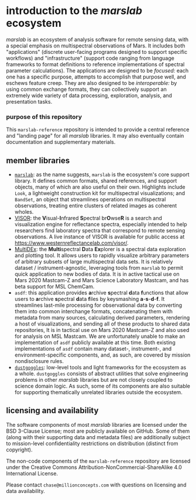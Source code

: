 # introduction to the _marslab_ ecosystem

_marslab_ is an ecosystem of analysis software for remote sensing data, with a special emphasis on multispectral observations of Mars. 
It includes both "applications" (discrete user-facing programs designed to support specific workflows) and "infrastructure" 
(support code ranging from language frameworks to format definitions to reference implementations of spectral parameter calculations). 
The applications are designed to be _focused:_ each one has a specific purpose, attempts to accomplish that purpose well, and eschews 
feature creep. They are also designed to be _interoperable:_ by using common exchange formats, they can collectively support an 
extremely wide variety of data processing, exploration, analysis, and presentation tasks.

### purpose of this repository

This `marslab-reference` repository is intended to provide a central reference and "landing page" for all _marslab_ libraries. It 
may also eventually contain documentation and supplementary materials.

## member libraries

* [`marslab`](https://github.com/MillionConcepts/marslab): as the name suggests, `marslab` is the ecosystem's core support library.
It defines common formats, shared references, and support objects, many of which are also useful on their own. Highlights include
`Look`, a lightweight construction kit for multispectral visualizations; and `BandSet`, an object that streamlines operations
on multispectral observations, treating entire clusters of related images as coherent wholes.
* [VISOR](https://github.com/MillionConcepts/wwu_spec): the **V**isual-**I**nfrared **S**pectral br**O**wse**R** is a search and 
visualization engine for reflectance spectra, especially intended to help researchers find laboratory spectra that correspond to 
remote sensing observations. A live instance of VISOR is available for public access at https://www.westernreflectancelab.com/visor/.
* [MultiDEx](https://github.com/MillionConcepts/wwu_spec): the **Multi**spectral **D**ata **Ex**plorer is a spectral data exploration 
and plotting tool. It allows users to rapidly visualize arbitrary parameters of arbitrary subsets of large multispectral 
data sets. It is relatively dataset / instrument-agnostic, leveraging tools from `marslab` to permit quick application to new 
bodies of data. It is in active tactical use on Mars 2020 Mastcam-Z and Mars Science Laboratory Mastcam, and has beta support for 
MSL ChemCam.
* `asdf`: this application provides **a**rchive **s**pectral **d**ata **f**unctions that allow users to **a**rchive **s**pectral 
**d**ata **f**iles by keysmashing **a**-**s**-**d**-**f**. It streamlines last-mile processing for observational data by 
converting them into common interchange formats, concatenating them with metadata from many sources, calculating derived parameters, 
rendering a host of visualizations, and sending all of these products to shared data repositories,  It is in tactical use on Mars 
2020 Mastcam-Z and also used for analysis on MSL Mastcam. We are unfortunately unable to make an implementation of `asdf` publicly 
available at this time. Both existing implementations of `asdf` contain many dataset-, instrument-, and environment-specific components, 
and, as such, are covered by mission nondisclosure rules.
* [`dustgoggles`](https://github.com/MillionConcepts/dustgoggles): low-level tools and light frameworks for the ecosystem as a whole. 
`dustgoggles` consists of abstract utilities that solve engineering problems in other _marslab_ libraries but are not closely coupled 
to science domain logic. As such, some of its components are also suitable for supporting thematically unrelated libraries outside
the ecosystem.

## licensing and availability
The software components of most _marslab_ libraries are licensed under the BSD 3-Clause License; most are publicly available on 
GitHub. Some of them (along with their supporting data and metadata files) are additionally subject to mission-level confidentiality
restrictions on distribution (distinct from copyright).

The non-code components of the `marslab-reference` repository are licensed under the Creative Commons 
Attribution-NonCommercial-ShareAlike 4.0 International License.

Please contact `chase@millionconcepts.com` with questions on licensing and data availability.
